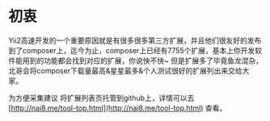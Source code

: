 # 初衷
Yii2高速开发的一个重要原因就是有很多很多第三方扩展，并且他们很友好的发布到了composer上，迄今为止，composer上已经有7755个扩展，基本上你开发软件能用到的功能都会找到对应的扩展，你说快不快~
但是扩展多了毕竟鱼龙混杂，北哥会将composer下载量最高&星星最多&个人测试很好的扩展列出来交给大家。

为方便采集建议 将扩展列表页托管到github上，详情可以去 [http://nai8.me/tool-top.html](http://nai8.me/tool-top.html) 查看。 
